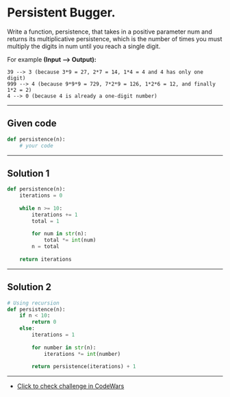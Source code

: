# Persistent Bugger.

Write a function, persistence, that takes in a positive parameter num and returns its multiplicative persistence, which is the number of times you must multiply the digits in num until you reach a single digit.

For example **(Input --> Output):**

```
39 --> 3 (because 3*9 = 27, 2*7 = 14, 1*4 = 4 and 4 has only one digit)
999 --> 4 (because 9*9*9 = 729, 7*2*9 = 126, 1*2*6 = 12, and finally 1*2 = 2)
4 --> 0 (because 4 is already a one-digit number)
```

---

## Given code
```python
def persistence(n):
    # your code
```

---

## Solution 1
```python
def persistence(n):
    iterations = 0
    
    while n >= 10:
        iterations += 1
        total = 1
        
        for num in str(n):
            total *= int(num)
        n = total
        
    return iterations
```

---

## Solution 2
```python
# Using recursion
def persistence(n):
    if n < 10:
        return 0
    else:
        iterations = 1
        
        for number in str(n):
            iterations *= int(number)
        
        return persistence(iterations) + 1
```

---

- [Click to check challenge in CodeWars](https://www.codewars.com/kata/55bf01e5a717a0d57e0000ec)





